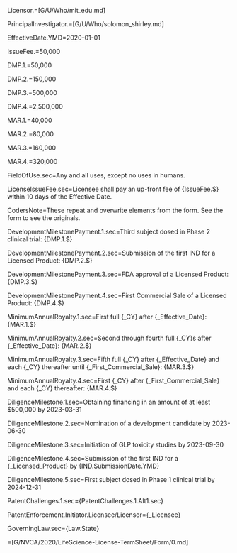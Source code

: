 Licensor.=[G/U/Who/mit_edu.md]

PrincipalInvestigator.=[G/U/Who/solomon_shirley.md]

EffectiveDate.YMD=2020-01-01

IssueFee.$=$50,000

DMP.1.$=$50,000

DMP.2.$=$150,000

DMP.3.$=$500,000

DMP.4.$=$2,500,000

MAR.1.$=$40,000

MAR.2.$=$80,000

MAR.3.$=$160,000

MAR.4.$=$320,000

FieldOfUse.sec=Any and all uses, except no uses in humans.

LicenseIssueFee.sec=Licensee shall pay an up-front fee of {IssueFee.$} within 10 days of the Effective Date.

CodersNote=These repeat and overwrite elements from the form. See the form to see the originals.

DevelopmentMilestonePayment.1.sec=Third subject dosed in Phase 2 clinical trial: {DMP.1.$} 

DevelopmentMilestonePayment.2.sec=Submission of the first IND for a Licensed Product: {DMP.2.$}  

DevelopmentMilestonePayment.3.sec=FDA approval of a Licensed Product: {DMP.3.$}

DevelopmentMilestonePayment.4.sec=First Commercial Sale of a Licensed Product: {DMP.4.$}


MinimumAnnualRoyalty.1.sec=First full {_CY} after {_Effective_Date}: {MAR.1.$}

MinimumAnnualRoyalty.2.sec=Second through fourth full {_CY}s after {_Effective_Date}: {MAR.2.$}

MinimumAnnualRoyalty.3.sec=Fifth full {_CY} after {_Effective_Date} and each {_CY} thereafter until {_First_Commercial_Sale}:  {MAR.3.$}

MinimumAnnualRoyalty.4.sec=First {_CY} after {_First_Commercial_Sale} and each {_CY} thereafter: {MAR.4.$}

DiligenceMilestone.1.sec=Obtaining financing in an amount of at least $500,000 by 2023-03-31

DiligenceMilestone.2.sec=Nomination of a development candidate by 2023-06-30

DiligenceMilestone.3.sec=Initiation of GLP toxicity studies by 2023-09-30

DiligenceMilestone.4.sec=Submission of the first IND for a {_Licensed_Product} by {IND.SubmissionDate.YMD}

DiligenceMilestone.5.sec=First subject dosed in Phase 1 clinical trial by 2024-12-31


PatentChallenges.1.sec={PatentChallenges.1.Alt1.sec}

PatentEnforcement.Initiator.Licensee/Licensor={_Licensee}

GoverningLaw.sec={Law.State}


=[G/NVCA/2020/LifeScience-License-TermSheet/Form/0.md]
